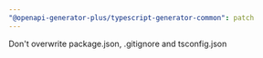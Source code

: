 ```yaml
---
"@openapi-generator-plus/typescript-generator-common": patch
---
```


Don't overwrite package.json, .gitignore and tsconfig.json
